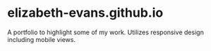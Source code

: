 # elizabeth-evans.github.io
A portfolio to highlight some of my work.
Utilizes responsive design including mobile views.
